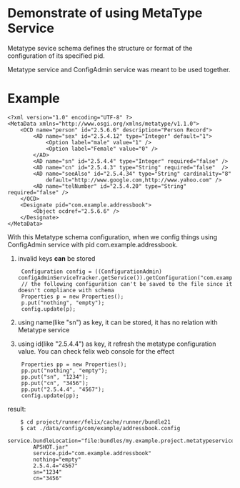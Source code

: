 # Demonstrate of using MetaType Service

Metatype sevice schema defines the structure or format of the configuration of its specified pid. 

Metatype service and ConfigAdmin service was meant to be used together.

# Example

	<?xml version="1.0" encoding="UTF-8" ?>
	<MetaData xmlns="http://www.osgi.org/xmlns/metatype/v1.1.0">
	    <OCD name="person" id="2.5.6.6" description="Person Record">
	        <AD name="sex" id="2.5.4.12" type="Integer" default="1">
	            <Option label="male" value="1" />
	            <Option label="Female" value="0" />
	        </AD>
	        <AD name="sn" id="2.5.4.4" type="Integer" required="false" />
	        <AD name="cn" id="2.5.4.3" type="String" required="false"  />
	        <AD name="seeAlso" id="2.5.4.34" type="String" cardinality="8"
	            default="http://www.google.com,http://www.yahoo.com" />
	        <AD name="telNumber" id="2.5.4.20" type="String" required="false" />
	    </OCD>
	    <Designate pid="com.example.addressbook">
	        <Object ocdref="2.5.6.6" />
	    </Designate>
	</MetaData>

With this Metatype schema configuration, when we config things using ConfigAdmin service with pid com.example.addressbook.

1. invalid keys **can** be stored 

		Configuration config = ((ConfigurationAdmin) configAdminServiceTracker.getService()).getConfiguration("com.example.addressbook");
		// the following configuration can't be saved to the file since it doesn't compliance with schema
		Properties p = new Properties();
		p.put("nothing", "empty");
		config.update(p);

2. using name(like "sn") as key, it can be stored, it has no relation with Metatype service

3. using id(like "2.5.4.4") as key, it refresh the metatype configuration value.
You can check felix web console for the effect

		Properties pp = new Properties();
		pp.put("nothing", "empty");
		pp.put("sn", "1234");
		pp.put("cn", "3456");
		pp.put("2.5.4.4", "4567");
		config.update(pp);

result:

		$ cd project/runner/felix/cache/runner/bundle21
		$ cat ./data/config/com/example/addressbook.config
			service.bundleLocation="file:bundles/my.example.project.metatypeservice_1.0.0.SN
			APSHOT.jar"
			service.pid="com.example.addressbook"
			nothing="empty"
			2.5.4.4="4567"
			sn="1234"
			cn="3456"


